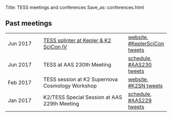 Title: TESS meetings and conferences
Save_as: conferences.html

## Past meetings

<table class="table table-striped table-hover" style="max-width:55em;">

  <tr>
    <td style="width: 9em;">Jun 2017</td>
    <td style="width: 25em;"><a href='https://keplerscience.arc.nasa.gov/scicon4'>TESS splinter at Kepler &amp; K2 SciCon IV</a></td>
    <td><a
    href='https://keplerscience.arc.nasa.gov/scicon4'>website</a>, <a href="https://twitter.com/search?q=%23KeplerSciCon">#KeplerSciCon tweets</a></td>
  </tr>

  <tr>
    <td style="width: 9em;">Jun 2017</td>
    <td style="width: 25em;">TESS at AAS 230th Meeting</td>
    <td><a
    href='k2-tess-splinter-session-at-aas229-on-4-jan-2017'>schedule</a>,
    <a href="https://twitter.com/search?q=%23AAS230">#AAS230 tweets</a></td>
  </tr>

  <tr>
    <td style="width: 9em;">Feb 2017</td>
    <td style="width: 25em;">TESS session at K2 Supernova Cosmology Workshop</td>
    <td><a href='supernova-experiment/#k2-supernova-workshop'>website</a>, <a href="https://twitter.com/search?q=%23K2SN">#K2SN tweets</a></td>
    </tr>
    
  <tr>
    <td style="width: 9em;">Jan 2017</td>
    <td style="width: 25em;">K2/TESS Special Session at AAS 229th Meeting</td>
    <td><a
    href='k2-tess-splinter-session-at-aas229-on-4-jan-2017'>schedule</a>,
    <a href="https://twitter.com/search?q=%23AAS229">#AAS229 tweets</a></td>
  </tr>

 

</table>